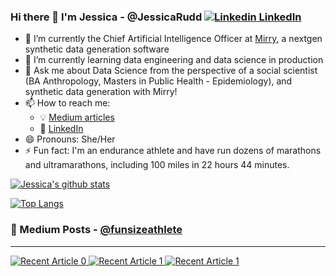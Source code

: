 ### Hi there 👋 I'm Jessica - @JessicaRudd [![Linkedin](https://i.stack.imgur.com/gVE0j.png) LinkedIn](https://www.linkedin.com/in/jmrudd/)

- 🔭 I’m currently the Chief Artificial Intelligence Officer at [Mirry](https://mirry.ai/main), a nextgen synthetic data generation software
- 🌱 I’m currently learning data engineering and data science in production
- 💬 Ask me about Data Science from the perspective of a social scientist (BA Anthropology, Masters in Public Health - Epidemiology), and synthetic data generation with Mirry!
- 📫 How to reach me: 
  - :bulb: [Medium articles](https://medium.com/@funsizeathlete)
  - :office: [LinkedIn](https://www.linkedin.com/in/jmrudd/)
- 😄 Pronouns: She/Her
- ⚡ Fun fact: I'm an endurance athlete and have run dozens of marathons and ultramarathons, including 100 miles in 22 hours 44 minutes. 

[![Jessica's github stats](https://github-readme-stats.vercel.app/api?username=JessicaRudd&count_private=true&show_icons=true&theme=radical&hide_rank=false)](https://github.com/JessicaRudd/github-readme-stats)

[![Top Langs](https://github-readme-stats.vercel.app/api/top-langs/?username=JessicaRudd)](https://github.com/JessicaRudd/github-readme-stats)

### :pencil: Medium Posts - [@funsizeathlete](https://funsizeathlete.medium.com/)
---
<a target="_blank" href="https://github-readme-medium-recent-article.vercel.app/medium/@funsizeathlete/0"><img src="https://github-readme-medium-recent-article.vercel.app/medium/@funsizeathlete/0" alt="Recent Article 0">
<a target="_blank" href="https://github-readme-medium-recent-article.vercel.app/medium/@funsizeathlete/0"><img src="https://github-readme-medium-recent-article.vercel.app/medium/@funsizeathlete/1" alt="Recent Article 1">
<a target="_blank" href="https://github-readme-medium-recent-article.vercel.app/medium/@funsizeathlete/0"><img src="https://github-readme-medium-recent-article.vercel.app/medium/@funsizeathlete/2" alt="Recent Article 1">
